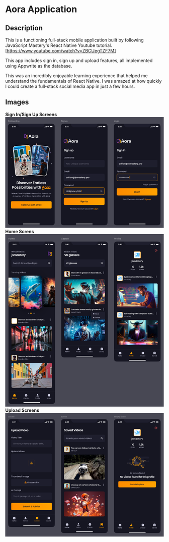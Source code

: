# Aora Application

## Description
This is a functioning full-stack mobile application built by following JavaScript Mastery's React Native Youtube tutorial.
[https://www.youtube.com/watch?v=ZBCUegTZF7M]

This app includes sign in, sign up and upload features, all implemented using Appwrite as the database.

This was an incredibly enjoyable learning experience that helped me understand the fundamentals of React Native. I was amazed at how quickly I could create a full-stack social media app in just a few hours.

## Images
**Sign In/Sign Up Screens**
![SignInUpScreens](./signIn.PNG)
**Home Screns**
![HomeScreens](./home.PNG)
**Upload Screens**
![UploadScreens](./upload.PNG)

